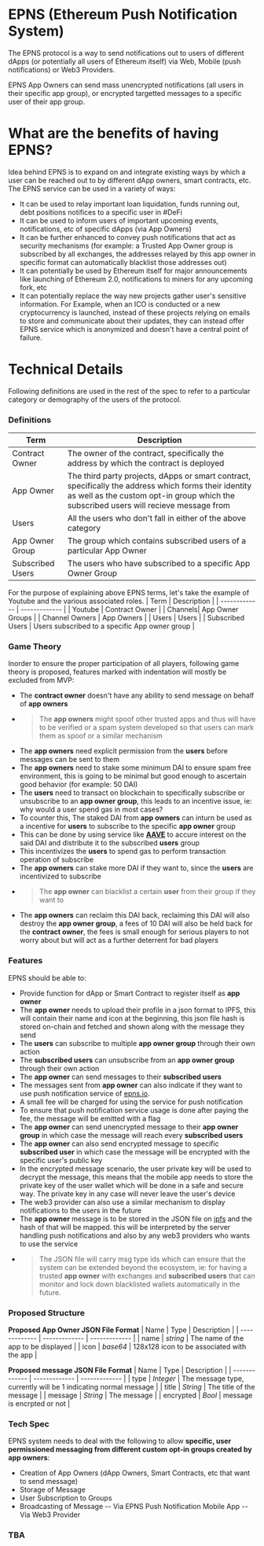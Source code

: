 # EPNS (Ethereum Push Notification System)
The EPNS protocol is a way to send notifications out to users of different dApps (or potentially all users of Ethereum itself) via Web, Mobile (push notifications) or Web3 Providers.

EPNS App Owners can send mass unencrypted notifications (all users in their specific app group), or encrypted targetted messages to a specific user of their app group.

# What are the benefits of having EPNS?
Idea behind EPNS is to expand on and integrate existing ways by which a user can be reached out to by different dApp owners, smart contracts, etc. The EPNS service can be used in a variety of ways:

- It can be used to relay important loan liquidation, funds running out, debt positions notifices to a specific user in #DeFi
- It can be used to inform users of important upcoming events, notifications, etc of specific dApps (via App Owners)
- It can be further enhanced to convey push notifications that act as security mechanisms (for example: a Trusted App Owner group is subscribed by all exchanges, the addresses relayed by this app owner in specific format can automatically blacklist those addresses out)
- It can potentially be used by Ethereum itself for major announcements like launching of Ethereum 2.0, notifications to miners for any upcoming fork, etc
- It can potentially replace the way new projects gather user's sensitive information. For Example, when an ICO is conducted or a new cryptocurrency is launched, instead of these projects relying on emails to store and communicate about their updates, they can instead offer EPNS service which is anonymized and doesn't have a central point of failure.

# Technical Details
Following definitions are used in the rest of the spec to refer to a particular category or demography of the users of the protocol.

### Definitions
| Term  | Description |
| ------------- | ------------- |
| Contract Owner  | The owner of the contract, specifically the address by which the contract is deployed |
| App Owner | The third party projects, dApps or smart contract, specifically the address which forms their identity as well as the custom opt-in group which the subscribed users will recieve message from |
| Users | All the users who don't fall in either of the above category |
| App Owner Group | The group which contains subscribed users of a particular App Owner |
| Subscribed Users | The users who have subscribed to a specific App Owner Group |

For the purpose of explaining above EPNS terms, let's take the example of Youtube and the various associated roles. 
| Term  | Description |
| ------------- | ------------- |
| Youtube | Contract Owner |
| Channels| App Owner Groups |
| Channel Owners | App Owners |
| Users | Users |
| Subscribed Users | Users subscribed to a specific App owner group |

### Game Theory
Inorder to ensure the proper participation of all players, following game theory is proposed, features marked with indentation will mostly be excluded from MVP:
- The **contract owner** doesn't have any ability to send message on behalf of **app owners**
- > The **app owners** might spoof other trusted apps and thus will have to be verified or a spam system developed so that users can mark them as spoof or a similar mechanism
- The **app owners** need explicit permission from the **users** before messages can be sent to them
- The **app owners** need to stake some minimum DAI to ensure spam free environment, this is going to be minimal but good enough to ascertain good behavior (for example: 50 DAI)
- The **users** need to transact on blockchain to specifically subscribe or unsubscribe to an **app owner group**, this leads to an incentive issue, ie: why would a user spend gas in most cases?
- To counter this, The staked DAI from **app owners** can inturn be used as a incentive for **users** to subscribe to the specific **app owner** group
- This can be done by using service like [**AAVE**](https://app.aave.com/deposit/DAI) to accure interest on the said DAI and distribute it to the subscribed **users** group
- This incentivizes the **users** to spend gas to perform transaction operation of subscribe
- The **app owners** can stake more DAI if they want to, since the **users** are incentivized to subscribe
- > The **app owner** can blacklist a certain **user** from their group if they want to
- The **app owners** can reclaim this DAI back, reclaiming this DAI will also destroy the **app owner group**, a fees of 10 DAI will also be held back for the **contract owner**, the fees is small enough for serious players to not worry about but will act as a further deterrent for bad players

### Features
EPNS should be able to:
- Provide function for dApp or Smart Contract to register itself as **app owner**
- The **app owner** needs to upload their profile in a json format to IPFS, this will contain their name and icon at the beginning, this json file hash is stored on-chain and fetched and shown along with the message they send
- The **users** can subscribe to multiple **app owner group** through their own action
- The **subscribed users** can unsubscribe from an **app owner group** through their own action
- The **app owner** can send messages to their **subscribed users**
- The messages sent from **app owner** can also indicate if they want to use push notification service of [epns.io](https://epns.io).
- A small fee will be charged for using the service for push notification
- To ensure that push notification service usage is done after paying the fee, the message will be emitted with a flag
- The **app owner** can send unencrypted message to their **app owner group** in which case the message will reach every **subscribed users**
- The **app owner** can also send encrypted message to specific **subscribed user** in which case the message will be encrypted with the specific user's public key
- In the encrypted message scenario, the user private key will be used to decrypt the message, this means that the mobile app needs to store the private key of the user wallet which will be done in a safe and secure way. The private key in any case will never leave the user's device
- The web3 provider can also use a similar mechanism to display notifications to the users in the future
- The **app owner** message is to be stored in the JSON file on [ipfs](https://ipfs.io/) and the hash of that will be mapped. this will be interpreted by the server handling push notifications and also by any web3 providers who wants to use the service
- > The JSON file will carry msg type ids which can ensure that the system can be extended beyond the ecosystem, ie: for having a trusted **app owner** with exchanges and **subscribed users** that can monitor and lock down blacklisted wallets automatically in the future.

### Proposed Structure
**Proposed App Owner JSON File Format**
| Name  | Type | Description |
| ------------- | ------------- | ------------- |
| name | *string* | The name of the app to be displayed |
| icon | *base64* | 128x128 icon to be associated with the app |

**Proposed message JSON File Format**
| Name  | Type | Description |
| ------------- | ------------- | ------------- |
| type | *Integer* | The message type, currently will be 1 indicating normal message |
| title | *String* | The title of the message |
| message | *String* | The message |
| encrypted | *Bool* | message is encrpted or not |

### Tech Spec
EPNS system needs to deal with the following to allow **specific, user permissioned messaging from different custom opt-in groups created by app owners**:

- Creation of App Owners (dApp Owners, Smart Contracts, etc that want to send message)
- Storage of Message
- User Subscription to Groups
- Broadcasting of Message
-- Via EPNS Push Notification Mobile App
-- Via Web3 Provider

### TBA
